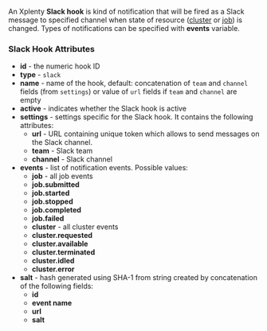 An Xplenty **Slack hook** is kind of notification that will be fired as a Slack message to specified channel when state of resource ([cluster](https://github.com/xplenty/xplenty-api-doc-v2/blob/master/resources/cluster.md) or [job](https://github.com/xplenty/xplenty-api-doc-v2/blob/master/resources/job.md)) is changed. Types of notifications can be specified with **events** variable.

### Slack Hook Attributes

* **id** - the numeric hook ID
* **type** - `slack`
* **name** - name of the hook, default: concatenation of `team` and `channel` fields (from `settings`) or value of `url` fields if `team` and `channel` are empty
* **active** - indicates whether the Slack hook is active
* **settings** - settings specific for the Slack hook. It contains the following attributes:
  * **url** - URL containing unique token which allows to send messages on the Slack channel.
  * **team** - Slack team
  * **channel** - Slack channel
* **events** - list of notification events. Possible values:
  * **job** - all job events
  * **job.submitted**
  * **job.started**
  * **job.stopped**
  * **job.completed**
  * **job.failed**
  * **cluster** - all cluster events
  * **cluster.requested**
  * **cluster.available**
  * **cluster.terminated**
  * **cluster.idled**
  * **cluster.error**
* **salt** - hash generated using SHA-1 from string created by concatenation of the following fields:
  * **id**
  * **event name**
  * **url**
  * **salt**
